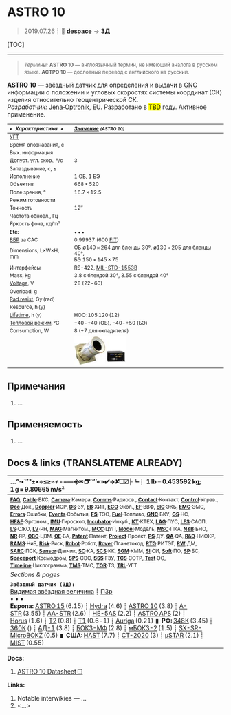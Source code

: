 # ASTRO 10
> 2019.07.26 ┊ **🚀 [despace](index.md)** → **[ЗД](sensor.md)**

[TOC]

---

> <small>*Термины:* **ASTRO 10** — англоязычный термин, не имеющий аналога в русском языке. **АСТРО 10** — дословный перевод с английского на русский.</small>

**ASTRO 10** — звёздный датчик для определения и выдачи в [GNC](gnc.md) информации о положении и угловых скоростях системы координат (СК) изделия относительно геоцентрической СК.  
*Разработчик:* [Jena‑Optronik](zz_jenaoptronik.md), EU. Разработано в <mark>TBD</mark> году. Активное применение.

<small>

|*•    Характеристика    •*|*[Значение](si.md) <small>(ASTRO 10)</small>*|
|:--|:--|
|[УГТ](trl.md)|   |
|Время опознавания, с|   |
|Вых. информация|   |
|Допуст. угл. скор., °/с| 3  |
|Запаздывание, с, ≤|   |
|Исполнение| 1 ОБ, 1 БЭ  |
|Объектив| 668 × 520  |
|Поле зрения, °| 16.7 × 12.5  |
|Режим готовности|   |
|Точность| 12″  |
|Частота обновл., Гц|   |
|Яркость фона, кд/m²|   |
|**Etc:**|• • •|
|[ВБР](rams.md) за САС| 0.99937 (600 [FIT](fit.md))  |
|Dimensions, L×W×H, mm| ОБ ∅140 × 264 для бленды 30°, ∅130 × 205 для бленды 40°,<br> БЭ 150 × 145 × 75  |
|Интерфейсы| RS-422, [MIL-STD-1553B](mil_std_1553b.md)  |
|Mass, kg| 3.8 с блендой 30°, 3.55 с блендой 40°  |
|[Voltage](voltage.md), V| 28 (22 ‑ 60)  |
|Overload, g|   |
|[Rad.resist](ion_rad.md), Gy (rad)|   |
|Resource, h (y)|   |
|[Lifetime](lifetime.md), h (y)| НОО: 105 120 (12)  |
|[Тепловой режим](tcs.md), °C| −40 ‑ +40 (ОБ), −40 ‑ +50 (БЭ)  |
|Consumption, W| 8 (+7 для охладителя)  |
|| [![](f/sensor/a/astro_10_pic1_thumb.jpg)](f/здa/astro_10_pic1.jpg)  |

</small>



<p style="page-break-after:always"> </p>

## Примечания
   1. …



## Применяемость
   1. …



<p style="page-break-after:always"> </p>

## Docs & links (TRANSLATEME ALREADY)
|…°·•¹²³±×÷≤≥≈≠ ‑ −— ⎆✉ ❐“”’«»✔→✘☐☑├┕┆ 1 lb = 0.453592 kg; 1 g = 9.80665 m/s²|
|:--|
|<small>**[FAQ](faq.md)**, **[Cable](cable.md)**·БКС, **[Camera](camera.md)**·Камера, **[Comms](comms.md)**·Радиосв., **[Contact](contact.md)**·Контакт, **[Control](control.md)**·Управ., **[Doc](doc.md)**·Док., **[Doppler](doppler.md)**·ИСР, **[DS](ds.md)**·ЗУ, **[EB](eb.md)**·ХИТ, **[ECO](ecology.md)**·Экол., **[EF](ef.md)**·ВВФ, **[ElC](elc.md)**·ЭКБ, **[EMC](emc.md)**·ЭМС, **[Errors](error.md)**·Ошибки, **[Events](event.md)**·События, **[FS](fs.md)**·ТЭО, **[Fuel](fuel.md)**·Топливо, **[GNC](gnc.md)**·БКУ, **[GS](scs.md)**·НС, **[HF&E](hfe.md)**·Эргоном., **[IMU](imu.md)**·Гироскоп, **[Incubator](incubator.md)**·Инкуб., **[KT](kt.md)**·КТЕХ, **[LAG](lag.md)**·ПУC, **[LES](les.md)**·САСП, **[LS](ls.md)**·СЖО, **[LV](lv.md)**·РН, **[MAG](mag.md)**·Магнитом., **[MCC](mcc.md)**·ЦУП, **[Model](model.md)**·Модель, **[MSC](sc.md)**·ПКА, **[N&B](nnb.md)**·БНО, **[NR](nr.md)**·ЯР, **[OBC](obc.md)**·ЦВМ, **[OE](oe.md)**·БА, **[Patent](патент.md)**·Патент, **[Project](project.md)**·Проект, **[PS](ps.md)**·ДУ, **[QA](quality.md)**·QA, **[R&D](rnd.md)**·НИОКР, **[RAMS](rams.md)**·НиБ, **[Risk](risk.md)**·Риск, **[Robot](robotics.md)**·Робот, **[Rover](rover.md)**·Планетоход, **[RTG](rtg.md)**·РИТЭГ, **[RW](rw.md)**·ДМ, **[SARC](sarc.md)**·ПСК, **[Sensor](sensor.md)**·Датчик, **[SC](sc.md)**·КА, **[SCS](scs.md)**·КК, **[SGM](sgm.md)**·КММ, **[SI](si.md)**·СИ, **[Soft](soft.md)**·ПО, **[SP](sp.md)**·БС, **[Spaceport](spaceport.md)**·Космодром, **[SPS](sps.md)**·СЭС, **[SSS](sss.md)**·ГЗУ, **[TCS](tcs.md)**·СОТР, **[Test](test.md)**·ЭО, **[Timeline](timeline.md)**·Циклограмма, **[TMS](tms.md)**·ТМС, **[TOR](tor.md)**·ТЗ, **[TRL](trl.md)**·УГТ</small>|
|*Sections & pages*|
|**`Звёздный датчик (ЗД):`**<br> [Видимая звёздная величина](app_mag.md) ┊ [ПЗр](fov.md)<br>• • •<br> **Европа:** [ASTRO 15](astro_15.md) (6.15) ┊ [Hydra](hydra.md) (4.6) ┊ [ASTRO 10](astro_10.md) (3.8) ┊ [A-STR](a_str.md) (3.55) ┊ [AA-STR](aa_str.md) (2.6) ┊ [HE-5AS](he_5as.md) (2.2) ┊ [ASTRO APS](astro_aps.md) (2) ┊ [Horus](horus.md) (1.6) ┊ [T2](t2.md) (0.8) ┊ [T1](t1.md) (0.6 ‑ 1) ┊ [Auriga](auriga.md) (0.21)  ▮  **РФ:** [348К](348k.md) (3.45) ┊ [360К](360k.md) () ┊ [АД-1](ad_1.md) (3.8) ┊ [БОКЗ-МФ](bokz_mf.md) (2.8) ┊ [мБОКЗ-2](мбокз_2.md) (1.5) ┊ [SX-SR-MicroBOKZ](sx_sr_microbokz.md) (0.5)  ▮  **США:** [HAST](hast.md) (7.7) ┊ [CT-2020](ct_2020.md) (3) ┊ [µSTAR](mustar.md) (2.1) ┊ [MIST](mist.md) (0.55)  |

**Docs:**

   1. [ASTRO 10 Datasheet ❐](f/sensor/a/astro_10_datasheet.pdf)

**Links:**

   1. Notable interwikies — …
   1. <…>
